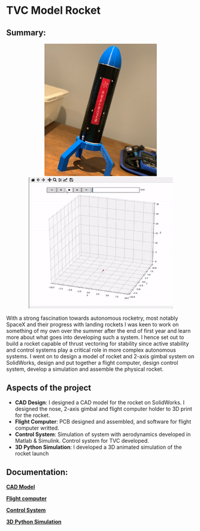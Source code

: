 # TVC Model Rocket

## Summary:
<p align="center">
  <img width="300" src="docs/img/fullrocket2.jpg"> <img width="385" src="docs/img/3Dsimgif.gif">
</p>


With a strong fascination towards autonomous rocketry, most notably SpaceX and their 
progress with landing rockets I was keen to work on something of my own over the summer after the
end of first year and learn more about what goes into developing such a system. I hence set out to 
build a rocket capable of thrust vectoring for stability since active stability and control 
systems play a critical role in more complex autonomous systems. I went on to design a model of rocket and 2-axis gimbal system 
on SolidWorks, design and put together a flight computer, design control system, develop a simulation and assemble the physical rocket.

## Aspects of the project
- **CAD Design**: I designed a CAD model for the rocket on SolidWorks. I designed the nose, 2-axis gimbal and flight computer holder to 3D print for the rocket.
- **Flight Computer**: PCB designed and assembled, and software for flight computer writted.
- **Control System**: Simulation of system with aerodynamics developed in Matlab & Simulink. Control system for TVC developed.
- **3D Python Simulation**: I developed a 3D animated simulation of the rocket launch


## Documentation:

[__CAD Model__](docs/cad_model.md)

[__Flight computer__](docs/flight_computer.md)

[__Control System__](docs/control_system.md)

[__3D Python Simulation__](docs/3Dsim.md)














